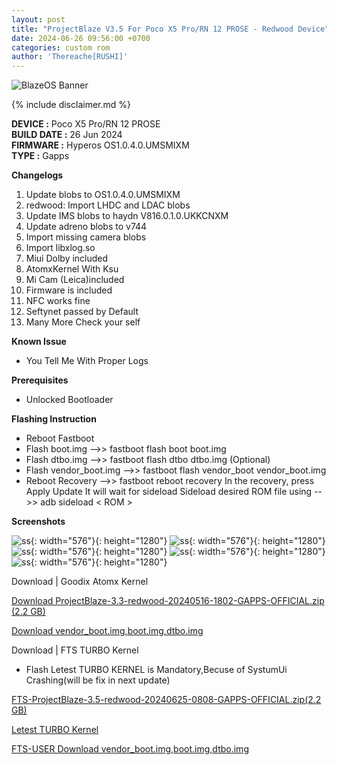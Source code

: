 ```yaml
---
layout: post
title: "ProjectBlaze V3.5 For Poco X5 Pro/RN 12 PROSE - Redwood Device"
date: 2024-06-26 09:56:00 +0700
categories: custom rom
author: 'Thereache[RUSHI]'
---
```

![BlazeOS Banner](/assets/images/banner/blazeos.jpg)

{% include disclaimer.md %}

**DEVICE :** Poco X5 Pro/RN 12 PROSE<br>
**BUILD DATE :** 26 Jun 2024<br>
**FIRMWARE :** Hyperos OS1.0.4.0.UMSMIXM<br>
**TYPE :** Gapps

**Changelogs**
<ol>
    <li>Update blobs to OS1.0.4.0.UMSMIXM</li>
    <li>redwood: Import LHDC and LDAC blobs</li>
    <li>Update IMS blobs to haydn V816.0.1.0.UKKCNXM</li>
    <li>Update adreno blobs to v744</li>
    <li>Import missing camera blobs</li>
    <li>Import libxlog.so</li>
    <li>Miui Dolby included</li>
    <li>AtomxKernel With Ksu</li>
    <li>Mi Cam (Leica)included</li>
    <li>Firmware is included</li>
    <li>NFC works fine</li>
    <li>Seftynet passed by Default</li>
    <li>Many More Check your self</li>
</ol>

**Known Issue**
<ul>
    <li>You Tell Me With Proper Logs</li>
</ul>

**Prerequisites**
<ul>
    <li>Unlocked Bootloader</li>
</ul>

**Flashing Instruction**
<ul>
    <li>Reboot Fastboot</li>
    <li>Flash boot.img -->> fastboot flash boot boot.img</li>
    <li>Flash dtbo.img -->> fastboot flash dtbo dtbo.img (Optional)</li>
    <li>Flash vendor_boot.img -->> fastboot flash vendor_boot vendor_boot.img</li>
    <li>Reboot Recovery -->> fastboot reboot recovery In the recovery, press Apply Update It will wait for sideload Sideload desired ROM file using -->> adb sideload < ROM > </li>
</ul>

**Screenshots**

![ss](/assets/images/screenshots/jun26/IMG_20240626_091255_413.jpg){: width="576"}{: height="1280"}
![ss](/assets/images/screenshots/jun26/IMG_20240626_091256_010.jpg){: width="576"}{: height="1280"}
![ss](/assets/images/screenshots/jun26/IMG_20240626_091256_107.jpg){: width="576"}{: height="1280"}
![ss](/assets/images/screenshots/jun26/IMG_20240626_091256_171.jpg){: width="576"}{: height="1280"}
![ss](/assets/images/screenshots/jun26/IMG_20240626_091256_358.jpg){: width="576"}{: height="1280"}


Download | Goodix Atomx Kernel

[Download ProjectBlaze-3.3-redwood-20240516-1802-GAPPS-OFFICIAL.zip (2.2 GB)][rom-links]


[Download vendor_boot.img,boot.img,dtbo.img][images]


[rom-links]: https://sourceforge.net/projects/projectblaze/files/redwood/V3.5/ProjectBlaze-3.5-redwood-20240625-1810-GAPPS-OFFICIAL.zip/download

[images]: https://sourceforge.net/projects/projectblaze/files/redwood/Images/


Download | FTS TURBO Kernel

<ul>
    <li>Flash Letest TURBO KERNEL is Mandatory,Becuse of SystumUi Crashing(will be fix in next update)</li>
</ul>


[FTS-ProjectBlaze-3.5-redwood-20240625-0808-GAPPS-OFFICIAL.zip(2.2 GB)][ftsdownload]


[Letest TURBO Kernel][turbokernel]


[FTS-USER Download vendor_boot.img,boot.img,dtbo.img][imagesForftsuser]


[ftsdownload]: https://sourceforge.net/projects/redwoodroms/files/fts/FTS-ProjectBlaze-3.5-redwood-20240625-0808-GAPPS-UNOFFICIAL.zip/download

[turbokernel]: https://telegram.me/garbageofreache/86

[imagesForftsuser]: https://sourceforge.net/projects/redwoodroms/files/fts/flashfiles/
